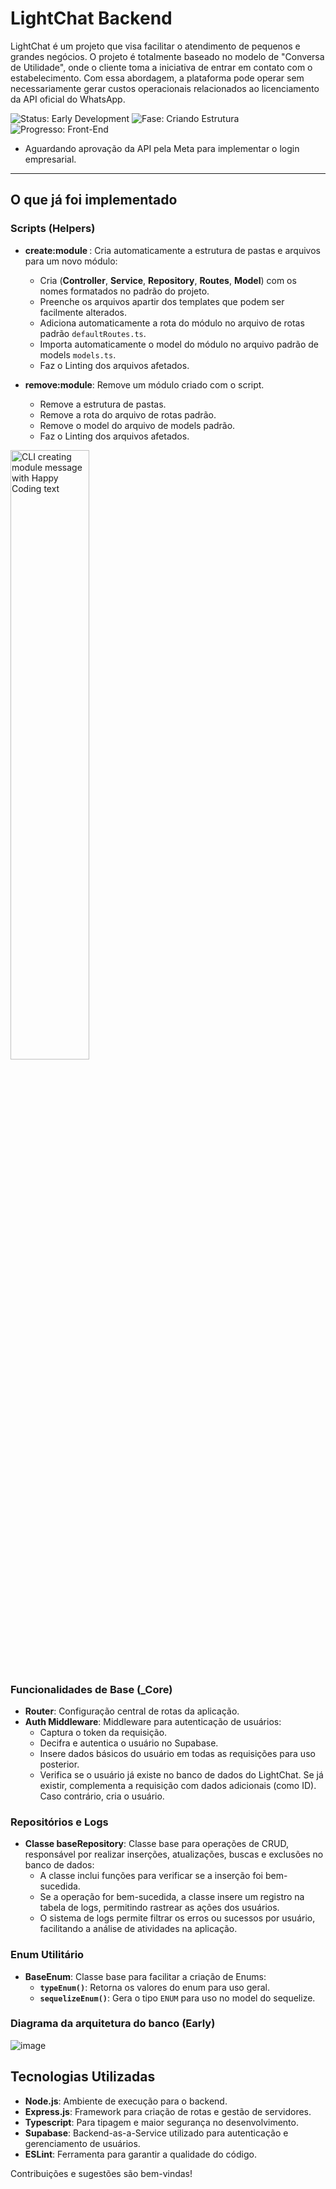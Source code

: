 # LightChat Backend

LightChat é um projeto que visa facilitar o atendimento de pequenos e grandes negócios. O projeto é totalmente baseado no modelo de "Conversa de Utilidade", onde o cliente toma a iniciativa de entrar em contato com o estabelecimento. Com essa abordagem, a plataforma pode operar sem necessariamente gerar custos operacionais relacionados ao licenciamento da API oficial do WhatsApp.

![Status: Early Development](https://img.shields.io/badge/Status-Early_Development-blue)
![Fase: Criando Estrutura](https://img.shields.io/badge/Fase-Criando_Estrutura-green)
![Progresso: Front-End](https://img.shields.io/badge/Progresso-Finalizando_Alterações-yellow)

- Aguardando aprovação da API pela Meta para implementar o login empresarial. 

---




## O que já foi implementado

### Scripts (Helpers)
- **create:module <moduleName>**: Cria automaticamente a estrutura de pastas e arquivos para um novo módulo:
  - Cria (**Controller**, **Service**, **Repository**, **Routes**, **Model**) com os nomes formatados no padrão do projeto.
  - Preenche os arquivos apartir dos templates que podem ser facilmente alterados.
  - Adiciona automaticamente a rota do módulo no arquivo de rotas padrão `defaultRoutes.ts`. 
  - Importa automaticamente o model do módulo no arquivo padrão de models `models.ts`.
  - Faz o Linting dos arquivos afetados.
    
- **remove:module**: Remove um módulo criado com o script.
  - Remove a estrutura de pastas.
  - Remove a rota do arquivo de rotas padrão.
  - Remove o model do arquivo de models padrão.
  - Faz o Linting dos arquivos afetados.

<img src="https://github.com/user-attachments/assets/54fa4263-115f-4387-a64c-9406469ec607" alt="CLI creating module message with Happy Coding text" width="50%">
 

### Funcionalidades de Base (_Core)
- **Router**: Configuração central de rotas da aplicação.
- **Auth Middleware**: Middleware para autenticação de usuários:
  - Captura o token da requisição.
  - Decifra e autentica o usuário no Supabase.
  - Insere dados básicos do usuário em todas as requisições para uso posterior.
  - Verifica se o usuário já existe no banco de dados do LightChat. Se já existir, complementa a requisição com dados adicionais (como ID). Caso contrário, cria o usuário.

### Repositórios e Logs
- **Classe baseRepository**: Classe base para operações de CRUD, responsável por realizar inserções, atualizações, buscas e exclusões no banco de dados:
  - A classe inclui funções para verificar se a inserção foi bem-sucedida.
  - Se a operação for bem-sucedida, a classe insere um registro na tabela de logs, permitindo rastrear as ações dos usuários.
  - O sistema de logs permite filtrar os erros ou sucessos por usuário, facilitando a análise de atividades na aplicação.
    
### Enum Utilitário
- **BaseEnum**: Classe base para facilitar a criação de Enums:
  - **`typeEnum()`**: Retorna os valores do enum para uso geral.
  - **`sequelizeEnum()`**: Gera o tipo `ENUM` para uso no model do sequelize.

### Diagrama da arquitetura do banco (Early)
![image](https://github.com/user-attachments/assets/df712346-9e66-425e-a3ed-65a4e75f0fc7)

## Tecnologias Utilizadas

- **Node.js**: Ambiente de execução para o backend.
- **Express.js**: Framework para criação de rotas e gestão de servidores.
- **Typescript**: Para tipagem e maior segurança no desenvolvimento.
- **Supabase**: Backend-as-a-Service utilizado para autenticação e gerenciamento de usuários.
- **ESLint**: Ferramenta para garantir a qualidade do código.


Contribuições e sugestões são bem-vindas!
